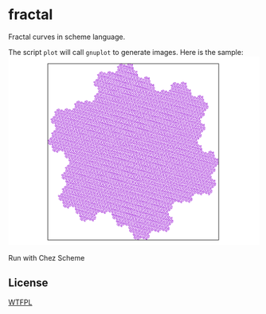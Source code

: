 # fractal
Fractal curves in scheme language.

The script `plot` will call `gnuplot` to generate images. Here is the sample:
![image](https://github.com/Matheritasiv/fractal/raw/main/Gosper.svg)

Run with Chez Scheme

## License
[WTFPL](http://www.wtfpl.net/txt/copying)
